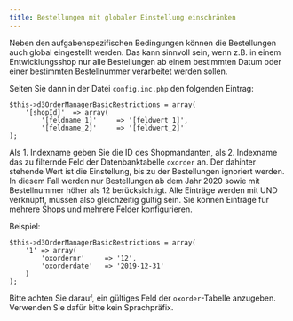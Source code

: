 ```yaml
---
title: Bestellungen mit globaler Einstellung einschränken
---
```


Neben den aufgabenspezifischen Bedingungen können die Bestellungen auch global eingestellt werden. Das kann sinnvoll sein, wenn z.B. in einem Entwicklungsshop nur alle Bestellungen ab einem bestimmten Datum oder einer bestimmten Bestellnummer verarbeitet werden sollen.

Seiten Sie dann in der Datei `config.inc.php` den folgenden Eintrag:

```
$this->d3OrderManagerBasicRestrictions = array(
    '[shopId]'  => array(
        '[feldname_1]'     => '[feldwert_1]',
        '[feldname_2]'     => '[feldwert_2]'
);
```

Als 1. Indexname geben Sie die ID des Shopmandanten, als 2. Indexname das zu filternde Feld der Datenbanktabelle `oxorder` an. Der dahinter stehende Wert ist die Einstellung, bis zu der Bestellungen ignoriert werden. In diesem Fall werden nur Bestellungen ab dem Jahr 2020 sowie mit Bestellnummer höher als 12 berücksichtigt.
Alle Einträge werden mit UND verknüpft, müssen also gleichzeitig gültig sein. Sie können Einträge für mehrere Shops und mehrere Felder konfigurieren.

Beispiel:

```
$this->d3OrderManagerBasicRestrictions = array(
    '1' => array(
        'oxordernr'     => '12',
        'oxorderdate'   => '2019-12-31'
    )
);
```

Bitte achten Sie darauf, ein gültiges Feld der `oxorder`-Tabelle anzugeben. Verwenden Sie dafür bitte kein Sprachpräfix.
